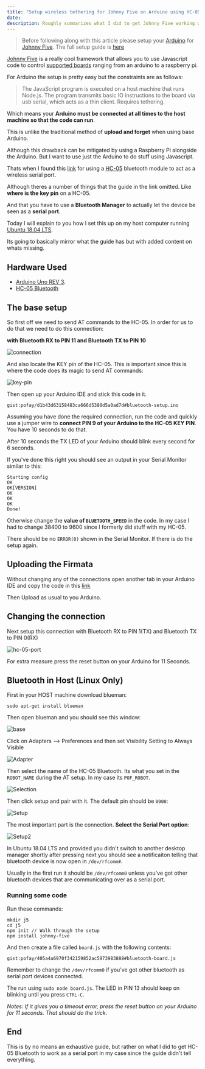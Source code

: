 ```yaml
---
title: "Setup wireless tethering for Johnny Five on Arduino using HC-05 Bluetooth Module"
date:
description: Roughly summarizes what I did to get Johnny Five working with an Arduino.
---
```


> Before following along with this article please setup your [Arduino][arduino] for [Johnny Five][j5]. The full setup guide is [here][arduino-j5-setup]

[Johnny Five][j5] is a really cool framework that allows you to use Javascript code to control [supported boards][supported] ranging from an arduino to a raspberry pi.

For Arduino the setup is pretty easy but the constraints are as follows:

> The JavaScript program is executed on a host machine that runs Node.js. The program transmits basic IO instructions to the board via usb serial, which acts as a thin client. Requires tethering.

Which means your **Arduino must be connected at all times to the host machine so that the code can run**. 

This is unlike the traditional method of **upload and forget** when using base Arduino.

Although this drawback can be mitigated by using a Raspberry Pi alongside the Arduino. But I want to use just the Arduino to do stuff using Javascript.

Thats when I found this [link][hc-05-link] for using a [HC-05][hc-05] bluetooth module to act as a wireless serial port.

Although theres a number of things that the guide in the link omitted. Like **where is the key pin** on a HC-05.

And that you have to use a **Bluetooth Manager** to actually let the device be seen as a **serial port**.

Today I will explain to you how I set this up on my host computer running [Ubuntu 18.04 LTS][ubuntu-18.04].

Its going to basically mirror what the guide has but with added content on whats missing.

## Hardware Used

* [Arduino Uno REV 3][arduino-uno].
* [HC-05 Bluetooth][hc-05]

## The base setup

So first off we need to send AT commands to the HC-05. In order for us to do that we need to do this connection:

**with Bluetooth RX to PIN 11 and Bluetooth TX to PIN 10**

![connection](/hc-05-setup.png)

And also locate the KEY pin of the HC-05. This is important since this is where the code does its magic to send AT commands:

![key-pin](/key-pin.png)

Then open up your Arduino IDE and stick this code in it.

`gist:pofay/d1b43d63158483ca666d5380d5a0ad7d#bluetooth-setup.ino`

Assuming you have done the required connection, run the code and quickly use a jumper wire to **connect PIN 9 of your Arduino to the HC-05 KEY PIN**. You have 10 seconds to do that.

After 10 seconds the TX LED of your Arduino should blink every second for 6 seconds.

If you've done this right you should see an output in your Serial Monitor similar to this:

    Starting config
    OK
    OK[VERSION]
    OK
    OK
    OK
    Done!

Otherwise change the **value of `BLUETOOTH_SPEED`** in the code. In my case I had to change 38400 to 9600 since I formerly did stuff with my HC-05.

There should be no `ERROR(0)` shown in the Serial Monitor. If there is do the setup again.

## Uploading the Firmata

Without changing any of the connections open another tab in your Arduino IDE and copy the code in this [link][firmata]

Then Upload as usual to you Arduino.

## Changing the connection

Next setup this connection with Bluetooth RX to PIN 1(TX) and Bluetooth TX to PIN 0(RX)

![hc-05-port](/hc-05-port.png)

For extra measure press the reset button on your Arduino for 11 Seconds.

## Bluetooth in Host (Linux Only)

First in your HOST machine download blueman:

    sudo apt-get install blueman    

Then open blueman and you should see this window:

![base](/blueman.png)

Click on Adapters --> Preferences and then set  Visibility Setting to Always Visible

![Adapter](/adapter.png)

Then select the name of the HC-05 Bluetooth. Its what you set in the `ROBOT_NAME` during the AT setup. In my case its `POF_ROBOT`.

![Selection](/blueman.png)

Then click setup and pair with it. The default pin should be `0000`:

![Setup](/setup_1.png)

The most important part is the connection. **Select the Serial Port option**:

![Setup2](/setup_2.png)

In Ubuntu 18.04 LTS and provided you didn't switch to another desktop manager shortly after pressing next you should see a notificaiton telling that bluetooth device is now open in `/dev/rfcomm#`.

Usually in the first run it should be `/dev/rfcomm0` unless you've got other bluetooth devices that are communicating over as a serial port.

### Running some code

Run these commands:

    mkdir j5
    cd j5
    npm init // Walk through the setup
    npm install johnny-five

And then create a file called `board.js` with the following contents:

`gist:pofay/405a4a6970f342159852ac5973983888#bluetooth-board.js`

Remember to change the `/dev/rfcomm0` if you've got other bluetooth as serial port devices connected.

The run using `sudo node board.js`. The LED in PIN 13 should keep on blinking until you press `CTRL-C`.

*Notes: If it gives you a timeout error, press the reset button on your Arduino for 11 seconds. That should do the trick.*

## End

This is by no means an exhaustive guide, but rather on what I did to get HC-05 Bluetooth to work as a serial port in my case since the guide didn't tell everything.

[firmata]: https://gist.github.com/cookiengineer/4f292c952209e0f74d4c18b995dac855
[hc-05]: https://shopee.ph/HC-05-6-Pin-Wireless-Bluetooth-RF-Transceiver-Module-Serial-For-Arduino-i.45275464.1470448683/similar?from=ads&gclid=EAIaIQobChMI4fHK18nG3gIVTAQqCh1_vwhBEAQYASABEgIPs_D_BwE
[arduino-uno]: https://store.arduino.cc/usa/arduino-uno-rev3
[j5]: http://johnny-five.io/
[arduino]: https://www.arduino.cc/
[supported]: http://johnny-five.io/platform-support/
[arduino-j5-setup]: https://github.com/rwaldron/johnny-five/wiki/Getting-Started#trouble-shooting
[hc-05-link]: https://github.com/rwaldron/johnny-five/wiki/Getting-Started-with-Johnny-Five-and-HC-05-Bluetooth-Serial-Port-Module
[ubuntu-18.04]: http://releases.ubuntu.com/18.04/
